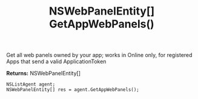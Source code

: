 ﻿---
uid: crmscript_ref_NSListAgent_GetAppWebPanels
title: NSWebPanelEntity[] GetAppWebPanels()
intellisense: NSListAgent.GetAppWebPanels
keywords: NSListAgent, GetAppWebPanels
so.topic: reference
---

Get all web panels owned by your app; works in Online only, for registered Apps that send a valid ApplicationToken


**Returns:** NSWebPanelEntity[]

```crmscript
NSListAgent agent;
NSWebPanelEntity[] res = agent.GetAppWebPanels();
```

